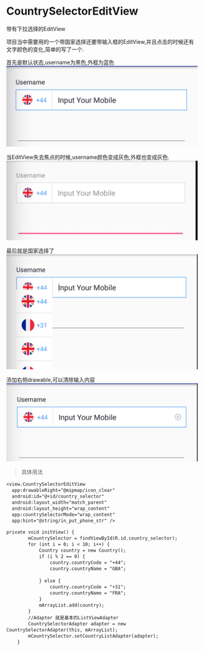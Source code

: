 # CountrySelectorEditView
带有下拉选择的EditView

项目当中需要用的一个带国家选择还要带输入框的EditView,并且点击的时候还有文字颜色的变化,简单的写了一个.

首先是默认状态,username为黑色,外框为蓝色
![](https://raw.githubusercontent.com/BestWhy/CountrySelectorEditView/master/Screenshots/000.jpg)

当EditView失去焦点的时候,username颜色变成灰色,外框也变成灰色.
![](https://raw.githubusercontent.com/BestWhy/CountrySelectorEditView/master/Screenshots/001.jpg)

最后就是国家选择了
![](https://raw.githubusercontent.com/BestWhy/CountrySelectorEditView/master/Screenshots/002.jpg)

添加右侧drawable,可以清除输入内容
![](https://raw.githubusercontent.com/BestWhy/CountrySelectorEditView/master/Screenshots/003.jpg)

>具体用法
```
<view.CountrySelectorEditView
  app:drawableRight="@mipmap/icon_clear"
  android:id="@+id/country_selector"
  android:layout_width="match_parent"
  android:layout_height="wrap_content"
  app:countrySelectorMode="wrap_content"
  app:hint="@string/in_put_phone_str" />
```

```
private void initView() {
        mCountrySelector = findViewById(R.id.country_selector);
        for (int i = 0; i < 10; i++) {
            Country country = new Country();
            if (i % 2 == 0) {
                country.countryCode = "+44";
                country.countryName = "GBA";

            } else {
                country.countryCode = "+31";
                country.countryName = "FRA";
            }
            mArrayList.add(country);
        }
        //Adapter 就是基本的ListViewAdapter
        CountrySelectorAdapter adapter = new CountrySelectorAdapter(this, mArrayList);
        mCountrySelector.setCountryListAdapter(adapter);
    }
```

